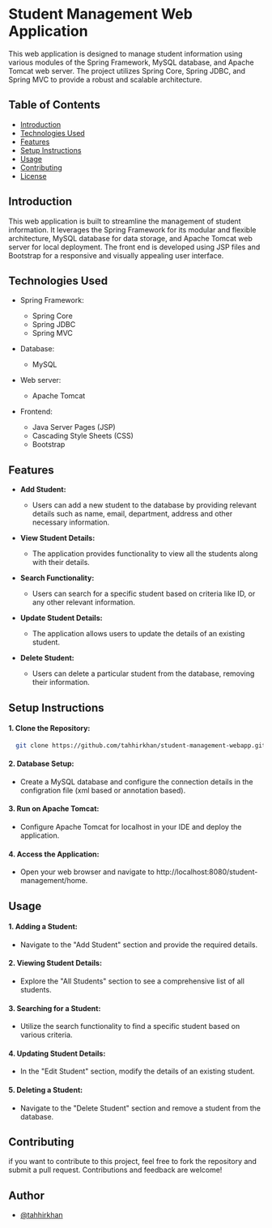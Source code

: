 
# Student Management Web Application

This web application is designed to manage student information using various modules of the Spring Framework, MySQL database, and Apache Tomcat web server. The project utilizes Spring Core, Spring JDBC, and Spring MVC to provide a robust and scalable architecture.

## Table of Contents

- [Introduction](#introduction)
- [Technologies Used](#technologies-used)
- [Features](#features)
- [Setup Instructions](#setup-instructions)
- [Usage](#usage)
- [Contributing](#contributing)
- [License](#license)

## Introduction

This web application is built to streamline the management of student information. It leverages the Spring Framework for its modular and flexible architecture, MySQL database for data storage, and Apache Tomcat web server for local deployment. The front end is developed using JSP files and Bootstrap for a responsive and visually appealing user interface.

## Technologies Used

- Spring Framework:
    - Spring Core
    - Spring JDBC
    - Spring MVC

- Database:
    - MySQL

- Web server:
    - Apache Tomcat

- Frontend:
    - Java Server Pages (JSP)
    - Cascading Style Sheets (CSS)
    - Bootstrap

## Features

- **Add Student:**
   - Users can add a new student to the database by providing relevant details such as name, email, department, address and other necessary information.

- **View Student Details:**
   - The application provides functionality to view all the students along with their details.

- **Search Functionality:**
   - Users can search for a specific student based on criteria like ID, or any other relevant information.

- **Update Student Details:**
   - The application allows users to update the details of an existing student.

- **Delete Student:**
   - Users can delete a particular student from the database, removing their information.

## Setup Instructions

#### 1. Clone the Repository:

```bash
  git clone https://github.com/tahhirkhan/student-management-webapp.git
```
#### 2. Database Setup:
   
   - Create a MySQL database and configure the connection details in the configration file (xml based or annotation based).

#### 3. Run on Apache Tomcat:

   - Configure Apache Tomcat for localhost in your IDE and deploy the application.

#### 4. Access the Application:

   - Open your web browser and navigate to http://localhost:8080/student-management/home.

## Usage

#### 1. Adding a Student:

   - Navigate to the "Add Student" section and provide the required details.

#### 2. Viewing Student Details:

   - Explore the "All Students" section to see a comprehensive list of all students.

#### 3. Searching for a Student:

   - Utilize the search functionality to find a specific student based on various criteria.

#### 4. Updating Student Details:

   - In the "Edit Student" section, modify the details of an existing student.

#### 5. Deleting a Student:

   - Navigate to the "Delete Student" section and remove a student from the database.


## Contributing

if you want to contribute to this project, feel free to fork the repository and submit a pull request. Contributions and feedback are welcome!

  
## Author

- [@tahhirkhan](https://www.github.com/tahhirkhan)

